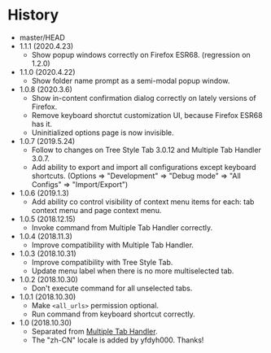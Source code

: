 # History

 - master/HEAD
 - 1.1.1 (2020.4.23)
   * Show popup windows correctly on Firefox ESR68. (regression on 1.2.0)
 - 1.1.0 (2020.4.22)
   * Show folder name prompt as a semi-modal popup window.
 - 1.0.8 (2020.3.6)
   * Show in-content confirmation dialog correctly on lately versions of Firefox.
   * Remove keyboard shorctut customization UI, because Firefox ESR68 has it.
   * Uninitialized options page is now invisible.
 - 1.0.7 (2019.5.24)
   * Follow to changes on Tree Style Tab 3.0.12 and Multiple Tab Handler 3.0.7.
   * Add ability to export and import all configurations except keyboard shortcuts. (Options => "Development" => "Debug mode" => "All Configs" => "Import/Export")
 - 1.0.6 (2019.1.3)
   * Add ability co control visibility of context menu items for each: tab context menu and page context menu.
 - 1.0.5 (2018.12.15)
   * Invoke command from Multiple Tab Handler correctly.
 - 1.0.4 (2018.11.3)
   * Improve compatibility with Multiple Tab Handler.
 - 1.0.3 (2018.10.31)
   * Improve compatibility with Tree Style Tab.
   * Update menu label when there is no more multiselected tab.
 - 1.0.2 (2018.10.30)
   * Don't execute command for all unselected tabs.
 - 1.0.1 (2018.10.30)
   * Make `<all_urls>` permission optional.
   * Run command from keyboard shortcut correctly.
 - 1.0 (2018.10.30)
   * Separated from [Multiple Tab Handler](https://addons.mozilla.org/firefox/addon/multiple-tab-handler/).
   * The "zh-CN" locale is added by yfdyh000. Thanks!
